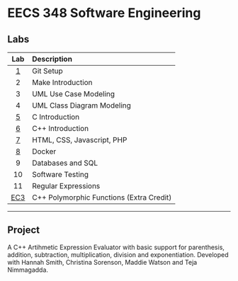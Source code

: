 # EECS 348 Software Engineering

## Labs
| Lab | Description |
| :-: | :---------- |
| [1](Lab1/) | Git Setup | 
| 2 | Make Introduction |
| 3 | UML Use Case Modeling |
| 4 | UML Class Diagram Modeling |
| [5](Lab5/) | C Introduction |
| [6](Lab6/) | C++ Introduction |
| [7](Lab7/) | HTML, CSS, Javascript, PHP |
| [8](Lab8/) | Docker |
| 9 | Databases and SQL |
| 10 | Software Testing |
| 11 | Regular Expressions | 
| [EC3](ECLab3/) | C++ Polymorphic Functions (Extra Credit) | 

---

## Project
A C++ Artihmetic Expression Evaluator with basic support for parenthesis, addition, subtraction, multiplication, division and exponentiation. Developed with Hannah Smith, Christina Sorenson, Maddie Watson and Teja Nimmagadda.
